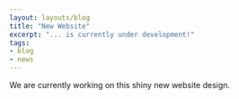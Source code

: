 ```yaml
---
layout: layouts/blog
title: "New Website"
excerpt: "... is currently under development!"
tags:
- blog
- news
---
```


We are currently working on this shiny new website design.
